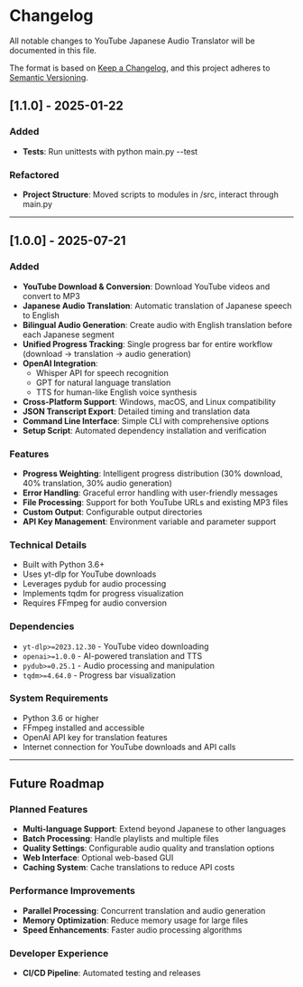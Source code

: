 # Changelog

All notable changes to YouTube Japanese Audio Translator will be documented in this file.

The format is based on [Keep a Changelog](https://keepachangelog.com/en/1.0.0/),
and this project adheres to [Semantic Versioning](https://semver.org/spec/v2.0.0.html).

## [1.1.0] - 2025-01-22

### Added
- **Tests**: Run unittests with python main.py --test

### Refactored
- **Project Structure**: Moved scripts to modules in /src, interact through main.py

---

## [1.0.0] - 2025-07-21

### Added
- **YouTube Download & Conversion**: Download YouTube videos and convert to MP3
- **Japanese Audio Translation**: Automatic translation of Japanese speech to English
- **Bilingual Audio Generation**: Create audio with English translation before each Japanese segment
- **Unified Progress Tracking**: Single progress bar for entire workflow (download → translation → audio generation)
- **OpenAI Integration**: 
  - Whisper API for speech recognition
  - GPT for natural language translation  
  - TTS for human-like English voice synthesis
- **Cross-Platform Support**: Windows, macOS, and Linux compatibility
- **JSON Transcript Export**: Detailed timing and translation data
- **Command Line Interface**: Simple CLI with comprehensive options
- **Setup Script**: Automated dependency installation and verification

### Features
- **Progress Weighting**: Intelligent progress distribution (30% download, 40% translation, 30% audio generation)
- **Error Handling**: Graceful error handling with user-friendly messages
- **File Processing**: Support for both YouTube URLs and existing MP3 files
- **Custom Output**: Configurable output directories
- **API Key Management**: Environment variable and parameter support

### Technical Details
- Built with Python 3.6+
- Uses yt-dlp for YouTube downloads
- Leverages pydub for audio processing
- Implements tqdm for progress visualization
- Requires FFmpeg for audio conversion

### Dependencies
- `yt-dlp>=2023.12.30` - YouTube video downloading
- `openai>=1.0.0` - AI-powered translation and TTS
- `pydub>=0.25.1` - Audio processing and manipulation
- `tqdm>=4.64.0` - Progress bar visualization

### System Requirements
- Python 3.6 or higher
- FFmpeg installed and accessible
- OpenAI API key for translation features
- Internet connection for YouTube downloads and API calls

---

## Future Roadmap

### Planned Features
- **Multi-language Support**: Extend beyond Japanese to other languages
- **Batch Processing**: Handle playlists and multiple files
- **Quality Settings**: Configurable audio quality and translation options
- **Web Interface**: Optional web-based GUI
- **Caching System**: Cache translations to reduce API costs

### Performance Improvements
- **Parallel Processing**: Concurrent translation and audio generation
- **Memory Optimization**: Reduce memory usage for large files
- **Speed Enhancements**: Faster audio processing algorithms

### Developer Experience
- **CI/CD Pipeline**: Automated testing and releases
